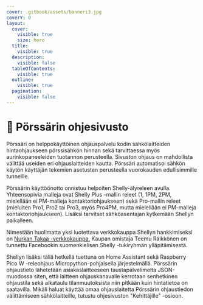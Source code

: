 ```yaml
---
cover: .gitbook/assets/banneri3.jpg
coverY: 0
layout:
  cover:
    visible: true
    size: hero
  title:
    visible: true
  description:
    visible: false
  tableOfContents:
    visible: true
  outline:
    visible: true
  pagination:
    visible: false
---
```


# 🔌 Pörssärin ohjesivusto

Pörssäri on helppokäyttöinen ohjauspalvelu kodin sähkölaitteiden hintaohjaukseen pörssisähkön hinnan sekä tarvittaessa myös aurinkopaneeleiden tuotannon perusteella. Sivuston ohjaus on mahdollista välittää useiden eri ohjauslaitteiden kautta. Pörssäri automatisoi sähkön käytön käyttäjän tekemien asetusten perusteella vuorokauden edullisimmille tunneille.

Pörssärin käyttöönotto onnistuu helpoiten Shelly-älyreleen avulla. Yhteensopivia malleja ovat Shelly Plus -mallin releet (1, 1PM, 2PM, mielellään ei PM-malleja kontaktoriohjaukseen) sekä Pro-mallin releet (mieluiten Pro1, Pro2 tai Pro3, myös Pro4PM, mutta mielellään ei PM-malleja kontaktoriohjaukseen). Lisäksi tarvitset sähköasentajan kytkemään Shellyn paikalleen.&#x20;

Nimestään huolimatta yksi luotettava verkkokauppa Shellyn hankkimiseksi on [Nurkan Takaa -verkkokauppa.](https://verkkokauppa.nurkantakaa.fi/) Kaupan omistaja Teemu Räikkönen on tunnettu Facebookin suomenkielisen Shelly -tukiryhmän ylläpitämisestä.

Shellyn lisäksi tällä hetkellä tuettuna on Home Assistant sekä Raspberry Pico W -releohjaus Micropython-pohjaisella järjestelmällä. Pörssärin ohjaustieto lähetetään asiakaslaitteeseen taustapalvelimelta JSON-muodossa siten, että laitteen ohjauskanavalle kerrotaan senhetkinen ohjaustila sekä aikataulu tilanmuutoksista niin pitkään kuin hintatietoa on saatavilla. Mikäli haluat käyttää omaa ohjauslaitetta Pörssärin ohjaustiedon välittämiseen sähkölaitteille, tutustu ohjesivuston "Kehittäjille" -osioon.
